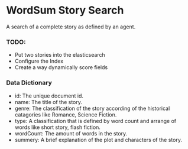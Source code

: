 # WordSum Story Search

A search of a complete story as defined by an agent.

### TODO:
- Put two stories into the elasticsearch
- Configure the Index
- Create a way dynamically score fields

### Data Dictionary
- id: The unique document id.
- name: The title of the story.
- genre: The classification of the story according of the historical catagories like Romance, Science Fiction.
- type: A classification that is defined by word count and arrange of words like short story, flash fiction.
- wordCount: The amount of words in the story.
- summery: A brief explanation of the plot and characters of the story.

